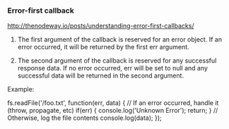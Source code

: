 ### Error-first callback
http://thenodeway.io/posts/understanding-error-first-callbacks/

1) The first argument of the callback is reserved for an error object. If an error occurred, 
it will be returned by the first err argument.

2) The second argument of the callback is reserved for any successful response data.
If no error occurred, err will be set to null and any successful data will be returned 
in the second argument.

Example:

fs.readFile('/foo.txt', function(err, data) {
  // If an error occurred, handle it (throw, propagate, etc)
  if(err) {
    console.log('Unknown Error');
    return;
  }
  // Otherwise, log the file contents
  console.log(data);
});
